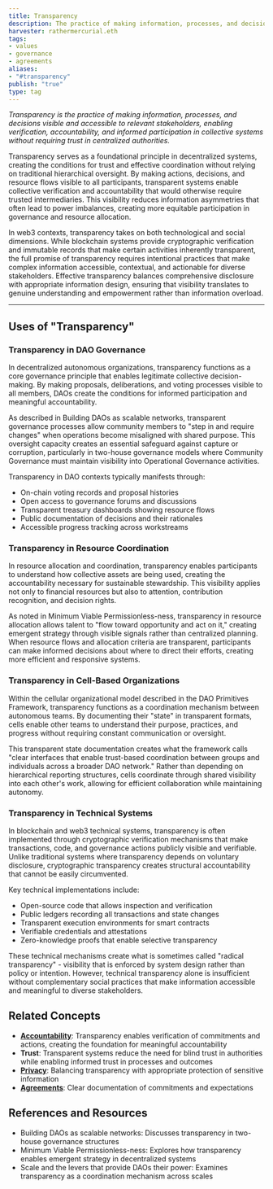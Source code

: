 ```yaml
---
title: Transparency
description: The practice of making information, processes, and decisions visible and accessible, enabling trust, accountability, and effective coordination in decentralized systems
harvester: rathermercurial.eth
tags:
- values
- governance
- agreements
aliases:
- "#transparency"
publish: "true"
type: tag
---
```


*Transparency is the practice of making information, processes, and decisions visible and accessible to relevant stakeholders, enabling verification, accountability, and informed participation in collective systems without requiring trust in centralized authorities.*

Transparency serves as a foundational principle in decentralized systems, creating the conditions for trust and effective coordination without relying on traditional hierarchical oversight. By making actions, decisions, and resource flows visible to all participants, transparent systems enable collective verification and accountability that would otherwise require trusted intermediaries. This visibility reduces information asymmetries that often lead to power imbalances, creating more equitable participation in governance and resource allocation.

In web3 contexts, transparency takes on both technological and social dimensions. While blockchain systems provide cryptographic verification and immutable records that make certain activities inherently transparent, the full promise of transparency requires intentional practices that make complex information accessible, contextual, and actionable for diverse stakeholders. Effective transparency balances comprehensive disclosure with appropriate information design, ensuring that visibility translates to genuine understanding and empowerment rather than information overload.

---

## Uses of "Transparency"

### Transparency in DAO Governance

In decentralized autonomous organizations, transparency functions as a core governance principle that enables legitimate collective decision-making. By making proposals, deliberations, and voting processes visible to all members, DAOs create the conditions for informed participation and meaningful accountability.

As described in Building DAOs as scalable networks, transparent governance processes allow community members to "step in and require changes" when operations become misaligned with shared purpose. This oversight capacity creates an essential safeguard against capture or corruption, particularly in two-house governance models where Community Governance must maintain visibility into Operational Governance activities.

Transparency in DAO contexts typically manifests through:
- On-chain voting records and proposal histories
- Open access to governance forums and discussions
- Transparent treasury dashboards showing resource flows
- Public documentation of decisions and their rationales
- Accessible progress tracking across workstreams

### Transparency in Resource Coordination

In resource allocation and coordination, transparency enables participants to understand how collective assets are being used, creating the accountability necessary for sustainable stewardship. This visibility applies not only to financial resources but also to attention, contribution recognition, and decision rights.

As noted in Minimum Viable Permissionless-ness, transparency in resource allocation allows talent to "flow toward opportunity and act on it," creating emergent strategy through visible signals rather than centralized planning. When resource flows and allocation criteria are transparent, participants can make informed decisions about where to direct their efforts, creating more efficient and responsive systems.

### Transparency in Cell-Based Organizations

Within the cellular organizational model described in the DAO Primitives Framework, transparency functions as a coordination mechanism between autonomous teams. By documenting their "state" in transparent formats, cells enable other teams to understand their purpose, practices, and progress without requiring constant communication or oversight.

This transparent state documentation creates what the framework calls "clear interfaces that enable trust-based coordination between groups and individuals across a broader DAO network." Rather than depending on hierarchical reporting structures, cells coordinate through shared visibility into each other's work, allowing for efficient collaboration while maintaining autonomy.

### Transparency in Technical Systems

In blockchain and web3 technical systems, transparency is often implemented through cryptographic verification mechanisms that make transactions, code, and governance actions publicly visible and verifiable. Unlike traditional systems where transparency depends on voluntary disclosure, cryptographic transparency creates structural accountability that cannot be easily circumvented.

Key technical implementations include:
- Open-source code that allows inspection and verification
- Public ledgers recording all transactions and state changes
- Transparent execution environments for smart contracts
- Verifiable credentials and attestations
- Zero-knowledge proofs that enable selective transparency

These technical mechanisms create what is sometimes called "radical transparency" - visibility that is enforced by system design rather than policy or intention. However, technical transparency alone is insufficient without complementary social practices that make information accessible and meaningful to diverse stakeholders.

## Related Concepts

- **[Accountability](tags/accountability.md)**: Transparency enables verification of commitments and actions, creating the foundation for meaningful accountability
- **Trust**: Transparent systems reduce the need for blind trust in authorities while enabling informed trust in processes and outcomes
- **[Privacy](tags/privacy.md)**: Balancing transparency with appropriate protection of sensitive information
- **[Agreements](tags/agreements.md)**: Clear documentation of commitments and expectations

## References and Resources

- Building DAOs as scalable networks: Discusses transparency in two-house governance structures
- Minimum Viable Permissionless-ness: Explores how transparency enables emergent strategy in decentralized systems
- Scale and the levers that provide DAOs their power: Examines transparency as a coordination mechanism across scales